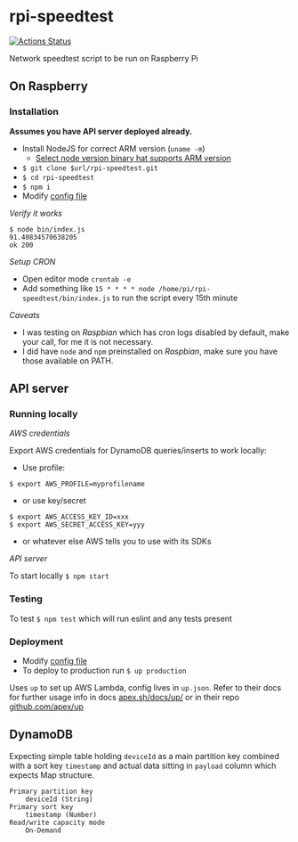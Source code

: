 # rpi-speedtest

[![Actions Status](https://github.com/ivarprudnikov/rpi-speedtest/workflows/Node%20CI/badge.svg)](https://github.com/ivarprudnikov/rpi-speedtest/actions)

Network speedtest script to be run on Raspberry Pi

## On Raspberry

### Installation

**Assumes you have API server deployed already.**

- Install NodeJS for correct ARM version (`uname -m`)
  - [Select node version binary hat supports ARM version](https://nodejs.org/en/download/)
- `$ git clone $url/rpi-speedtest.git`
- `$ cd rpi-speedtest`
- `$ npm i`
- Modify [config file](./config.json)

*Verify it works*

```shell script
$ node bin/index.js
91.40834570638205
ok 200
```

*Setup CRON*

- Open editor mode `crontab -e`
- Add something like `15 * * * * node /home/pi/rpi-speedtest/bin/index.js` to run the script every 15th minute

*Caveats*

- I was testing on _Raspbian_ which has cron logs disabled by default, make your call, for me it is not necessary.
- I did have `node` and `npm` preinstalled on _Raspbian_, make sure you have those available on PATH.

## API server

### Running locally

*AWS credentials*

Export AWS credentials for DynamoDB queries/inserts to work locally:
- Use profile: 
```
$ export AWS_PROFILE=myprofilename
```
- or use key/secret 
```
$ export AWS_ACCESS_KEY_ID=xxx
$ export AWS_SECRET_ACCESS_KEY=yyy
```
- or whatever else AWS tells you to use with its SDKs

*API server*

To start locally `$ npm start`

### Testing

To test `$ npm test` which will run eslint and any tests present

### Deployment

- Modify [config file](./up.json)
- To deploy to production run `$ up production`

Uses `up` to set up AWS Lambda, config lives in `up.json`. Refer to their docs for further usage info in docs [apex.sh/docs/up/](https://apex.sh/docs/up/) or in their repo [github.com/apex/up](https://github.com/apex/up)

## DynamoDB

Expecting simple table holding `deviceId` as a main partition key combined with a sort key `timestamp` and actual data sitting in `payload` column which expects Map structure.

```
Primary partition key
	deviceId (String)
Primary sort key
	timestamp (Number)
Read/write capacity mode
	On-Demand
```

